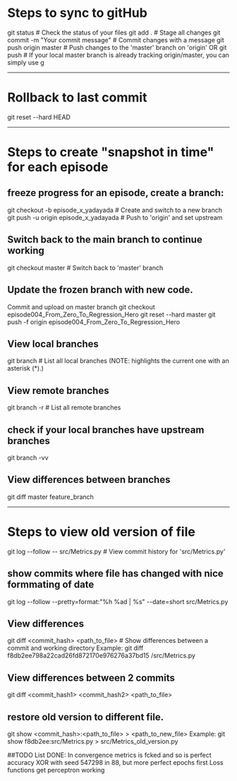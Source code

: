 # Steps to sync to gitHub
git status                              # Check the status of your files
git add .                               # Stage all changes
git commit -m "Your commit message"     # Commit changes with a message
git push origin master                  # Push changes to the 'master' branch on 'origin'
OR
git push                                # If your local master branch is already tracking origin/master, you can simply use
g

---
# Rollback to last commit
git reset --hard HEAD

---
# Steps to create "snapshot in time" for each episode
## freeze progress for an episode, create a branch:
git checkout -b episode_x_yadayada                   # Create and switch to a new branch
git push -u origin episode_x_yadayada                # Push to 'origin' and set upstream


## Switch back to the main branch to continue working
git checkout master                                  # Switch back to 'master' branch

## Update the frozen branch with new code.
Commit and upload on master branch
git checkout episode004_From_Zero_To_Regression_Hero
git reset --hard master
git push -f origin episode004_From_Zero_To_Regression_Hero


## View local branches
git branch                                           # List all local branches
(NOTE: highlights the current one with an asterisk (*).)
    
## View remote branches
git branch -r                                        # List all remote branches

## check if your local branches have upstream branches
git branch -vv

## View differences between branches
git diff master feature_branch

---
# Steps to view old version of file
git log --follow -- src/Metrics.py                   # View commit history for 'src/Metrics.py'


## show commits where file has changed with nice formmating of date
git log --follow --pretty=format:"%h %ad | %s" --date=short src/Metrics.py


## View differences
git diff <commit_hash> <path_to_file>                # Show differences between a commit and working directory
Example:
git diff f8db2ee798a22cad26fd872170e976276a37bd15 /src/Metrics.py

## View differences between 2 commits
git diff <commit_hash1> <commit_hash2> <path_to_file>


## restore old version to different file.
git show <commit_hash>:<path_to_file> > <path_to_new_file>
Example:
git show f8db2ee:src/Metrics.py > src/Metrics_old_version.py



##TODO List
DONE:  In convergence metrics is fcked and so is perfect accuracy  XOR with seed 547298 in 88, but more perfect epochs first
Loss functions
get perceptron working